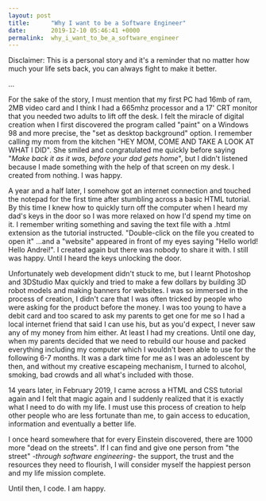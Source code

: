 ```yaml
---
layout: post
title:      "Why I want to be a Software Engineer"
date:       2019-12-10 05:46:41 +0000
permalink:  why_i_want_to_be_a_software_engineer
---
```




Disclaimer: This is a personal story and it's a reminder that no matter how much your life sets back, you can always fight to make it better.

...

For the sake of the story, I must mention that my first PC had 16mb of ram, 2MB video card and I think I had a 665mhz processor and a 17' CRT monitor that you needed two adults to lift off the desk. I felt the miracle of digital creation when I first discovered the program called "paint" on a Windows 98 and more precise, the "set as desktop background" option. I remember calling my mom from the kitchen "HEY MOM, COME AND TAKE A LOOK AT WHAT I DID". 
She smiled and congratulated me quickly before saying  "*Make back it as it was, before your dad gets home*", but I didn't listened because I made something with the help of that screen on my desk. 
I created from nothing.
I was happy.

A year and a half later, I somehow got an internet connection and touched the notepad for the first time after stumbling across a basic HTML tutorial. By this time I knew how to quickly turn off the computer when I heard my dad's keys in the door so I was more relaxed on how I'd spend my time on it. 
I remember writing something and saving the text file with a .html extension as the tutorial instructed.
"Double-click on the file you created to open it"
...and a "website" appeared in front of my eyes saying "Hello world! Hello Andrei!".
I created again but there was nobody to share it with.
I still was happy. 
Until I heard the keys unlocking the door.

Unfortunately web development didn't stuck to me, but I learnt Photoshop and 3DStudio Max quickly and tried to make a few dollars by building 3D robot models and making banners for websites. I was so immersed in the process of creation, I didn't care that I was often tricked by people who were asking for the product before the money. 
I was too young to have a debit card and too scared to ask my parents to get one for me so I had a local internet friend that said I can use his, but as you'd expect, I never saw any of my money from him either.
At least I had my creations. 
Until one day, when my parents decided that we need to rebuild our house and packed everything including my computer which I wouldn't been able to use for the following 6-7 months. 
It was a dark time for me as I was an adolescent by then, and without my creative escapeing mechanism, I turned to alcohol, smoking, bad crowds and all what's included with those.


14 years later, in February 2019, I came across a HTML and CSS tutorial again and I felt that magic again and I suddenly realized that it is exactly what I need to do with my life. I must use this process of creation to help other people who are less fortunate than me, to gain access to education, information and eventually a better life.

I once heard somewhere that for every Einstein discovered, there are 1000 more "dead on the streets". If I can find and give one person from "the street" *-through software engineering-* the support, the trust and the resources they need to flourish, I will consider myself the happiest person and my life mission complete. 

Until then, I code.
I am happy. 
